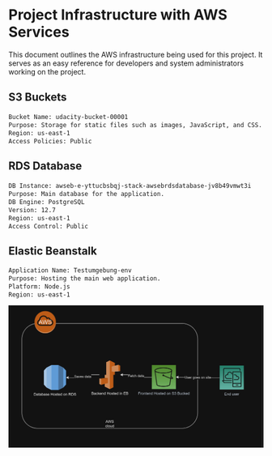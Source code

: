 # Project Infrastructure with AWS Services

This document outlines the AWS infrastructure being used for this project. It serves as an easy reference for developers and system administrators working on the project.

## S3 Buckets

    Bucket Name: udacity-bucket-00001
    Purpose: Storage for static files such as images, JavaScript, and CSS.
    Region: us-east-1
    Access Policies: Public


## RDS Database

    DB Instance: awseb-e-yttucbsbqj-stack-awsebrdsdatabase-jv8b49vmwt3i
    Purpose: Main database for the application.
    DB Engine: PostgreSQL
    Version: 12.7
    Region: us-east-1
    Access Control: Public

## Elastic Beanstalk

    Application Name: Testumgebung-env
    Purpose: Hosting the main web application.
    Platform: Node.js
    Region: us-east-1

![Alt text](../images/diagram-site.png)